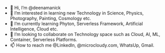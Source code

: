 - 👋 Hi, I’m @deenamanick
- 👀 I’m interested in learning new Technology in Science, Physics, Photography, Painting, Cosmology etc. 
- 🌱 I’m currently learning Phyton, Serverless Framework, Artificial Intelligence, Cloud etc.
- 💞️ I’m looking to collaborate on Technology space such as Cloud, AI, ML, Container, Serverless Platforms.
- 📫 How to reach me @LinkedIn, @microcloudy.com, WhatsUp, Gmail.

<!---
deenamanick/deenamanick is a ✨ special ✨ repository because its `README.md` (this file) appears on your GitHub profile.
You can click the Preview link to take a look at your changes.
--->
